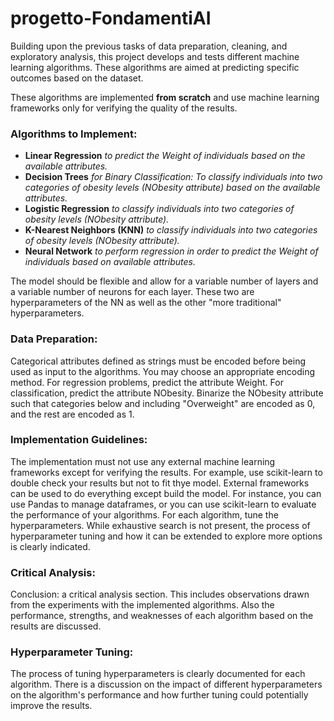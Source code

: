 # progetto-FondamentiAI

Building upon the previous tasks of data preparation, cleaning, and exploratory analysis, this project develops and tests different machine learning algorithms.
These algorithms are aimed at predicting specific outcomes based on the dataset.

These algorithms are implemented **from scratch** and use machine learning frameworks only for verifying the quality of the results.


### Algorithms to Implement:
* **Linear Regression** *to predict the Weight of individuals based on the available attributes.*
* **Decision Trees** *for Binary Classification: To classify individuals into two categories of obesity levels (NObesity attribute) based on the available attributes.*
* **Logistic Regression** *to classify individuals into two categories of obesity levels (NObesity attribute).*
* **K-Nearest Neighbors (KNN)** *to classify individuals into two categories of obesity levels (NObesity attribute).*
* **Neural Network** *to perform regression in order to predict the Weight of individuals based on available attributes.*

The model should be flexible and allow for a variable number of layers and a variable number of neurons for each layer. These two are hyperparameters of the NN as well as the other "more traditional" hyperparameters.

### Data Preparation:

Categorical attributes defined as strings must be encoded before being used as input to the algorithms. You may choose an appropriate encoding method.
For regression problems, predict the attribute Weight.
For classification, predict the attribute NObesity. Binarize the NObesity attribute such that categories below and including "Overweight" are encoded as 0, and the rest are encoded as 1.


### Implementation Guidelines:

The implementation must not use any external machine learning frameworks except for verifying the results. For example, use scikit-learn to double check your results but not to fit thye model.
External frameworks can be used to do everything except build the model. For instance, you can use Pandas to manage dataframes, or you can use scikit-learn to evaluate the performance of your algorithms.
For each algorithm, tune the hyperparameters. While exhaustive search is not present, the process of hyperparameter tuning and how it can be extended to explore more options is clearly indicated.

### Critical Analysis:

Conclusion: a critical analysis section. This includes observations drawn from the experiments with the implemented algorithms. Also the performance, strengths, and weaknesses of each algorithm based on the results are discussed.

### Hyperparameter Tuning:

The process of tuning hyperparameters is clearly documented for each algorithm. There is a discussion on the impact of different hyperparameters on the algorithm's performance and how further tuning could potentially improve the results.
